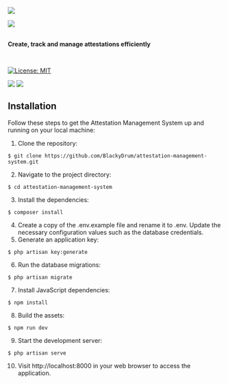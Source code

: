 
<img align="left" src="https://github.com/BlackyDrum/attestation-management-system/assets/111639941/805b8fc1-eef5-439d-8dd7-094f6133d108" />

<br />

<img src="https://github.com/BlackyDrum/attestation-management-system/assets/111639941/3654a4f9-438a-441d-92c5-d3d3936d40e6"></a><br /><br />

**Create, track and manage attestations efficiently**

<br />

[![License: MIT](https://img.shields.io/badge/License-MIT-yellow.svg)](https://opensource.org/licenses/MIT) 
<br />

<img src="https://img.shields.io/badge/Laravel-FF2D20?style=for-the-badge&logo=laravel&logoColor=white"> <img src="https://img.shields.io/badge/Vue.js-35495E?style=for-the-badge&logo=vuedotjs&logoColor=4FC08D">


## Installation
Follow these steps to get the Attestation Management System up and running on your local machine:
1. Clone the repository:
```
$ git clone https://github.com/BlackyDrum/attestation-management-system.git
```
2. Navigate to the project directory:
```
$ cd attestation-management-system
```
3. Install the dependencies:
```
$ composer install
```
4. Create a copy of the .env.example file and rename it to .env. Update the necessary configuration values such as the database credentials.
5. Generate an application key:
```
$ php artisan key:generate
```
6. Run the database migrations:
```
$ php artisan migrate
```
7. Install JavaScript dependencies:
```
$ npm install
```
8. Build the assets:
```
$ npm run dev
```
9. Start the development server:
```
$ php artisan serve
```
10. Visit http://localhost:8000 in your web browser to access the application.
